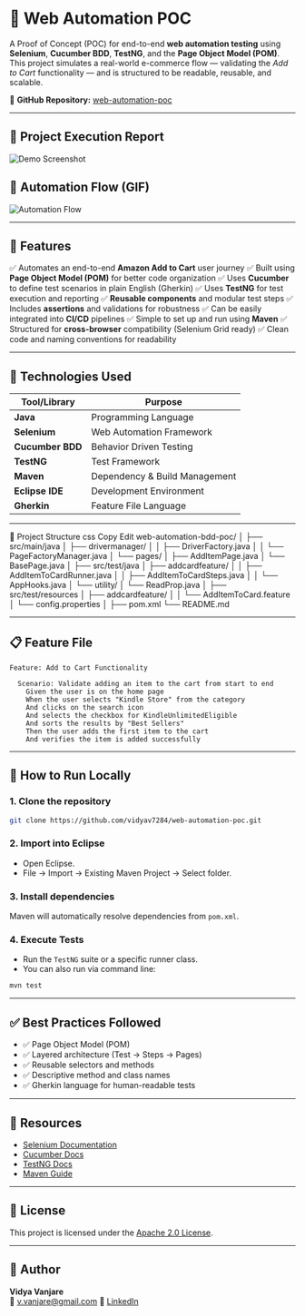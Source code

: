 

# 🧪 Web Automation POC

A Proof of Concept (POC) for end-to-end **web automation testing** using **Selenium**, **Cucumber BDD**, **TestNG**, and the **Page Object Model (POM)**. This project simulates a real-world e-commerce flow — validating the *Add to Cart* functionality — and is structured to be readable, reusable, and scalable.

🔗 **GitHub Repository:** [web-automation-poc](https://github.com/vidyav7284/web-automation-poc)

---

## 📸 Project Execution Report

![Demo Screenshot](https://github.com/user-attachments/assets/58a45044-2c70-4f48-a988-357bb421d26c)


## 🎥 Automation Flow (GIF)

![Automation Flow](https://github.com/user-attachments/assets/250ffd14-ab1e-4f3c-9da2-8420b32349cf)



---

## 🚀 Features

✅ Automates an end-to-end **Amazon Add to Cart** user journey
✅ Built using **Page Object Model (POM)** for better code organization
✅ Uses **Cucumber** to define test scenarios in plain English (Gherkin)
✅ Uses **TestNG** for test execution and reporting
✅ **Reusable components** and modular test steps
✅ Includes **assertions** and validations for robustness
✅ Can be easily integrated into **CI/CD** pipelines
✅ Simple to set up and run using **Maven**
✅ Structured for **cross-browser** compatibility (Selenium Grid ready)
✅ Clean code and naming conventions for readability

---

## 🔧 Technologies Used

| Tool/Library     | Purpose                       |
| ---------------- | ----------------------------- |
| **Java**         | Programming Language          |
| **Selenium**     | Web Automation Framework      |
| **Cucumber BDD** | Behavior Driven Testing       |
| **TestNG**       | Test Framework                |
| **Maven**        | Dependency & Build Management |
| **Eclipse IDE**  | Development Environment       |
| **Gherkin**      | Feature File Language         |

---

📁 Project Structure
css
Copy
Edit
web-automation-bdd-poc/
│
├── src/main/java
│   ├── drivermanager/
│   │   ├── DriverFactory.java
│   │   └── PageFactoryManager.java
│   └── pages/
│       ├── AddItemPage.java
│       └── BasePage.java
│
├── src/test/java
│   ├── addcardfeature/
│   │   ├── AddItemToCardRunner.java
│   │   ├── AddItemToCardSteps.java
│   │   └── AppHooks.java
│   └── utility/
│       └── ReadProp.java
│
├── src/test/resources
│   ├── addcardfeature/
│   │   └── AddItemToCard.feature
│   └── config.properties
│
├── pom.xml
└── README.md



---

## 📋  Feature File

```gherkin
Feature: Add to Cart Functionality

  Scenario: Validate adding an item to the cart from start to end
    Given the user is on the home page
    When the user selects "Kindle Store" from the category
    And clicks on the search icon
    And selects the checkbox for KindleUnlimitedEligible
    And sorts the results by "Best Sellers"
    Then the user adds the first item to the cart
    And verifies the item is added successfully
```

---

## 🧪 How to Run Locally

### 1. Clone the repository

```bash
git clone https://github.com/vidyav7284/web-automation-poc.git
```

### 2. Import into Eclipse

* Open Eclipse.
* File → Import → Existing Maven Project → Select folder.

### 3. Install dependencies

Maven will automatically resolve dependencies from `pom.xml`.

### 4. Execute Tests

* Run the `TestNG` suite or a specific runner class.
* You can also run via command line:

```bash
mvn test
```

---

## ✅ Best Practices Followed

* ✅ Page Object Model (POM)
* ✅ Layered architecture (Test → Steps → Pages)
* ✅ Reusable selectors and methods
* ✅ Descriptive method and class names
* ✅ Gherkin language for human-readable tests

---

## 📎 Resources

* [Selenium Documentation](https://www.selenium.dev/documentation/)
* [Cucumber Docs](https://cucumber.io/docs/)
* [TestNG Docs](https://testng.org/doc/)
* [Maven Guide](https://maven.apache.org/guides/index.html)

---

## 📄 License

This project is licensed under the [Apache 2.0 License](LICENSE).

---

## 👤 Author

**Vidya Vanjare**  
📧 v.vanjare@gmail.com
📎 [LinkedIn](https://www.linkedin.com/in/vidya-vanjare)  
